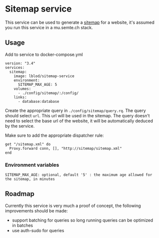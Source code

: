 # Sitemap service
This service can be used to generate a [sitemap](http://sitemaps.org) for a website, it's assumed you run this service in a mu.semte.ch stack.

## Usage
Add to service to docker-compose.yml

```
version: "3.4"
services:
  sitemap:
    image: lblod/sitemap-service
    environment:
      SITEMAP_MAX_AGE: 5
    volumes:
      - ./config/sitemap/:/config/
    links:
      - database:database
```

Create the appropriate query in `./config/sitemap/query.rq`. The query should select `url`. This url will be used in the sitemap.
The query doesn't need to select the base url of the website, it will be automatically deduced by the service.

Make sure to add the appropriate dispatcher rule:

```
get "/sitemap.xml" do
  Proxy.forward conn, [], "http://sitemap/sitemap.xml"
end
```

### Environment variables

```
SITEMAP_MAX_AGE: optional, default '5' : the maximum age allowed for the sitemap, in minutes
```

## Roadmap
Currently this service is very much a proof of concept, the following improvements should be made:
 - support batching for queries so long running queries can be optimized in batches
 - use auth-sudo for queries
